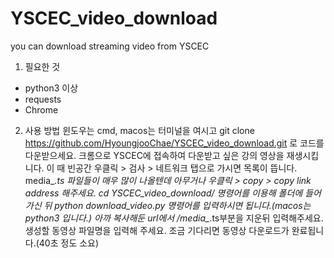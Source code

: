 # YSCEC_video_download
you can download streaming video from YSCEC

1. 필요한 것
  - python3 이상
  - requests
  - Chrome
 
2. 사용 방법
  윈도우는 cmd, macos는 터미널을 여시고 git clone https://github.com/HyoungjooChae/YSCEC_video_download.git 로 코드를 다운받으세요.
  크롬으로 YSCEC에 접속하여 다운받고 싶은 강의 영상을 재생시킵니다.
  이 때 빈공간 우클릭 > 검사 > 네트워크 탭으로 가시면 목록이 뜹니다. media_*.ts 파일들이 매우 많이 나올텐데 아무거나 우클릭 > copy > copy link address 해주세요.
  cd YSCEC_video_download/ 명령어를 이용해 폴더에 들어가신 뒤 python download_video.py 명령어를 입력하시면 됩니다.(macos는 python3 입니다.)
  아까 복사해둔 url에서 /media_*.ts부분을 지운뒤 입력해주세요.
  생성할 동영상 파일명을 입력해 주세요.
  조금 기다리면 동영상 다운로드가 완료됩니다.(40초 정도 소요)
  
